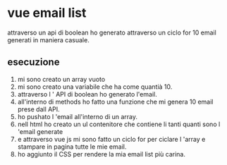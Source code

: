 # vue email list 

attraverso un api di boolean ho generato attraverso un ciclo for 10  email generati in maniera casuale.

## esecuzione

1. mi sono creato un array vuoto
2. mi sono creato una variabile  che ha come quantià 10.
3. attraverso l ' API di boolean ho generato l'email.
4. all'interno di methods ho fatto una  funzione che mi genera 10 email prese dall API.
5. ho pushato l 'email all'interno di un array.
6. nell html  ho creato un ul  contenitore che contiene li  tanti quanti sono l 'email generate
7.  e attraverso vue js mi sono fatto un ciclo for per ciclare l 'array e stampare in pagina tutte le mie email.
8. ho aggiunto il CSS per rendere la mia email list più carina.